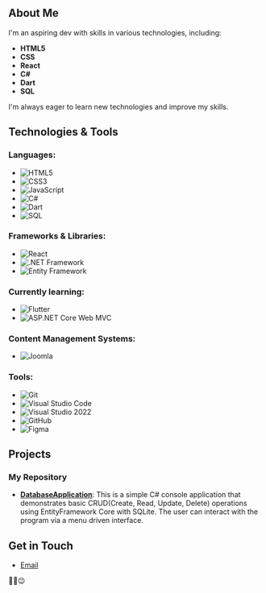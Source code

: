 ## About Me

I'm an aspiring dev with skills in various technologies, including:

- **HTML5**
- **CSS**
- **React**
- **C#**
- **Dart**
- **SQL**

I'm always eager to learn new technologies and improve my skills.

## Technologies & Tools

### Languages:
- ![HTML5](https://img.shields.io/badge/-HTML5-E34F26?style=flat&logo=html5&logoColor=white)
- ![CSS3](https://img.shields.io/badge/-CSS3-1572B6?style=flat&logo=css3&logoColor=white)
- ![JavaScript](https://img.shields.io/badge/-JavaScript-F7DF1E?style=flat&logo=javascript&logoColor=white)
- ![C#](https://img.shields.io/badge/-C%23-239120?style=flat&logo=c-sharp&logoColor=white)
- ![Dart](https://img.shields.io/badge/-Dart-0175C2?style=flat&logo=dart&logoColor=white)
- ![SQL](https://img.shields.io/badge/-SQL-4479A1?style=flat&logo=sql&logoColor=white)

### Frameworks & Libraries:
- ![React](https://img.shields.io/badge/-React-61DAFB?style=flat&logo=react&logoColor=white)
- ![.NET Framework](https://img.shields.io/badge/.NET%20Framework-512BD4?style=flat&logo=.net&logoColor=white)
- ![Entity Framework](https://img.shields.io/badge/Entity%20Framework-512BD4?style=flat&logo=.net&logoColor=white)

### Currently learning:
- ![Flutter](https://img.shields.io/badge/Flutter-02569B?style=flat&logo=flutter&logoColor=white)
- ![ASP.NET Core Web MVC](https://img.shields.io/badge/ASP.NET%20Core%20Web%20MVC-512BD4?style=flat&logo=.net&logoColor=white)

### Content Management Systems:
- ![Joomla](https://img.shields.io/badge/Joomla-5091CD?style=flat&logo=joomla&logoColor=white)

### Tools:
- ![Git](https://img.shields.io/badge/-Git-F05032?style=flat&logo=git&logoColor=white)
- ![Visual Studio Code](https://img.shields.io/badge/-VSCode-007ACC?style=flat&logo=visual-studio-code&logoColor=white)
- ![Visual Studio 2022](https://img.shields.io/badge/Visual%20Studio%202022-5C2D91?style=flat&logo=visual%20studio&logoColor=white)
- ![GitHub](https://img.shields.io/badge/-GitHub-181717?style=flat&logo=github&logoColor=white)
- ![Figma](https://img.shields.io/badge/-Figma-F24E1E?style=flat&logo=figma&logoColor=white)


## Projects

### My Repository

- **[DatabaseApplication](https://github.com/ClementMathole/databaseapplication)**: This is a simple C# console application that demonstrates basic CRUD(Create, Read, Update, Delete) operations using EntityFramework Core with SQLite. The user can interact with the program via a menu driven interface.

## Get in Touch
- [Email](mailto:Clementmathole003@gmail.com)

✌🏽😉
